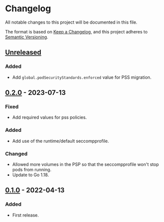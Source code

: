 # Changelog

All notable changes to this project will be documented in this file.

The format is based on [Keep a Changelog](https://keepachangelog.com/en/1.0.0/), and this project adheres
to [Semantic Versioning](https://semver.org/spec/v2.0.0.html).

## [Unreleased]

### Added

- Add `global.podSecurityStandards.enforced` value for PSS migration.

## [0.2.0] - 2023-07-13

### Fixed

- Add required values for pss policies.

### Added

- Add use of the runtime/default seccompprofile.

### Changed

- Allowed more volumes in the PSP so that the seccompprofile won't stop pods from running.
- Update to Go 1.18.

## [0.1.0] - 2022-04-13

### Added

- First release.

[Unreleased]: https://github.com/giantswarm/aws-tccpf-watchdog/compare/v0.2.0...HEAD
[0.2.0]: https://github.com/giantswarm/aws-tccpf-watchdog/compare/v0.1.0...v0.2.0
[0.1.0]: https://github.com/giantswarm/aws-tccpf-watchdog/compare/v0.0.0...v0.1.0
